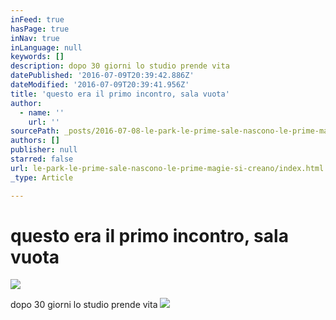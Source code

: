 ```yaml
---
inFeed: true
hasPage: true
inNav: true
inLanguage: null
keywords: []
description: dopo 30 giorni lo studio prende vita
datePublished: '2016-07-09T20:39:42.886Z'
dateModified: '2016-07-09T20:39:41.956Z'
title: 'questo era il primo incontro, sala vuota'
author:
  - name: ''
    url: ''
sourcePath: _posts/2016-07-08-le-park-le-prime-sale-nascono-le-prime-magie-si-creano.md
authors: []
publisher: null
starred: false
url: le-park-le-prime-sale-nascono-le-prime-magie-si-creano/index.html
_type: Article

---
```

# questo era il primo incontro, sala vuota
![](https://the-grid-user-content.s3-us-west-2.amazonaws.com/e81b709d-e7ba-4502-ab8a-4d2ab261db59.jpg)

dopo 30 giorni lo studio prende vita
![](https://the-grid-user-content.s3-us-west-2.amazonaws.com/006078f2-1004-4718-b264-c00344f9eec1.jpg)